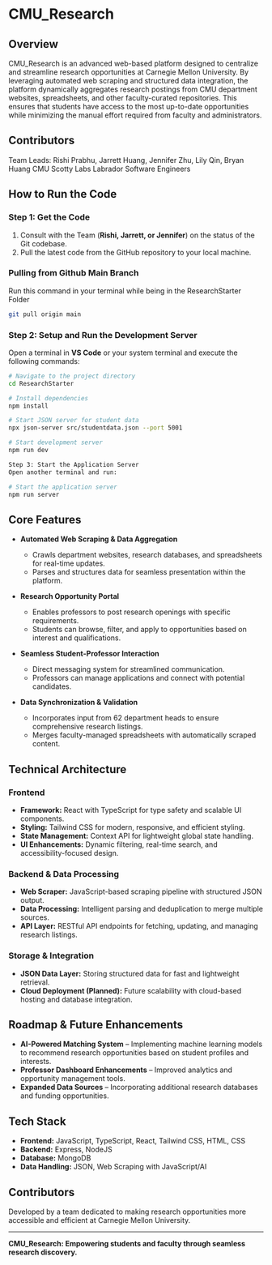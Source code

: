 # CMU_Research

## Overview
CMU_Research is an advanced web-based platform designed to centralize and streamline research opportunities at Carnegie Mellon University. By leveraging automated web scraping and structured data integration, the platform dynamically aggregates research postings from CMU department websites, spreadsheets, and other faculty-curated repositories. This ensures that students have access to the most up-to-date opportunities while minimizing the manual effort required from faculty and administrators.

## Contributors
Team Leads: Rishi Prabhu, Jarrett Huang, Jennifer Zhu, Lily Qin, Bryan Huang
CMU Scotty Labs Labrador Software Engineers


## How to Run the Code

### **Step 1: Get the Code**
1. Consult with the Team (**Rishi, Jarrett, or Jennifer**) on the status of the Git codebase.
2. Pull the latest code from the GitHub repository to your local machine.

### Pulling from Github Main Branch
Run this command in your terminal while being in the ResearchStarter Folder
```sh
git pull origin main
```

### **Step 2: Setup and Run the Development Server**
Open a terminal in **VS Code** or your system terminal and execute the following commands:

```sh
# Navigate to the project directory
cd ResearchStarter

# Install dependencies
npm install

# Start JSON server for student data
npx json-server src/studentdata.json --port 5001

# Start development server
npm run dev

Step 3: Start the Application Server
Open another terminal and run:

# Start the application server
npm run server

```

## Core Features
- **Automated Web Scraping & Data Aggregation**
  - Crawls department websites, research databases, and spreadsheets for real-time updates.
  - Parses and structures data for seamless presentation within the platform.
  
- **Research Opportunity Portal**
  - Enables professors to post research openings with specific requirements.
  - Students can browse, filter, and apply to opportunities based on interest and qualifications.
  
- **Seamless Student-Professor Interaction**
  - Direct messaging system for streamlined communication.
  - Professors can manage applications and connect with potential candidates.

- **Data Synchronization & Validation**
  - Incorporates input from 62 department heads to ensure comprehensive research listings.
  - Merges faculty-managed spreadsheets with automatically scraped content.

## Technical Architecture
### **Frontend**
- **Framework:** React with TypeScript for type safety and scalable UI components.
- **Styling:** Tailwind CSS for modern, responsive, and efficient styling.
- **State Management:** Context API for lightweight global state handling.
- **UI Enhancements:** Dynamic filtering, real-time search, and accessibility-focused design.

### **Backend & Data Processing**
- **Web Scraper:** JavaScript-based scraping pipeline with structured JSON output.
- **Data Processing:** Intelligent parsing and deduplication to merge multiple sources.
- **API Layer:** RESTful API endpoints for fetching, updating, and managing research listings.

### **Storage & Integration**
- **JSON Data Layer:** Storing structured data for fast and lightweight retrieval.
- **Cloud Deployment (Planned):** Future scalability with cloud-based hosting and database integration.

## Roadmap & Future Enhancements
- **AI-Powered Matching System** – Implementing machine learning models to recommend research opportunities based on student profiles and interests.
- **Professor Dashboard Enhancements** – Improved analytics and opportunity management tools.
- **Expanded Data Sources** – Incorporating additional research databases and funding opportunities.

## Tech Stack
- **Frontend:** JavaScript, TypeScript, React, Tailwind CSS, HTML, CSS
- **Backend:** Express, NodeJS
- **Database:** MongoDB
- **Data Handling:** JSON, Web Scraping with JavaScript/AI

## Contributors
Developed by a team dedicated to making research opportunities more accessible and efficient at Carnegie Mellon University.

---
**CMU_Research: Empowering students and faculty through seamless research discovery.**
